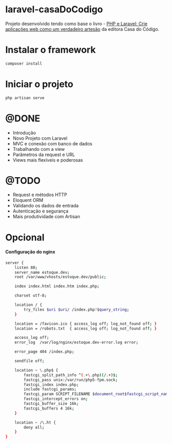 # laravel-casaDoCodigo
Projeto desenvolvido tendo como base o livro - [PHP e Laravel: Crie aplicações web como um verdadeiro artesão](www.casadocodigo.com.br/products/livro-laravel-php) da editora Casa do Código.
# Instalar o framework
```sh
composer install
```
# Iniciar o projeto
```sh
php artisan serve
```
# @DONE
* Introdução
* Novo Projeto com Laravel
* MVC e conexão com banco de dados
* Trabalhando com a view
* Parâmetros da request e URL
* Views mais flexíveis e poderosas
# @TODO
* Request e métodos HTTP
* Eloquent ORM
* Validando os dados de entrada
* Autenticação e segurança
* Mais produtividade com Artisan

# Opcional
#### Configuração do nginx
```sh
server {
    listen 80;
    server_name estoque.dev;
    root /var/www/vhosts/estoque.dev/public;

    index index.html index.htm index.php;

    charset utf-8;

    location / {
        try_files $uri $uri/ /index.php?$query_string;
    }

    location = /favicon.ico { access_log off; log_not_found off; }
    location = /robots.txt  { access_log off; log_not_found off; }

    access_log off;
    error_log  /var/log/nginx/estoque.dev-error.log error;

    error_page 404 /index.php;

    sendfile off;

    location ~ \.php$ {
        fastcgi_split_path_info ^(.+\.php)(/.+)$;
        fastcgi_pass unix:/var/run/php5-fpm.sock;
        fastcgi_index index.php;
        include fastcgi_params;
        fastcgi_param SCRIPT_FILENAME $document_root$fastcgi_script_name;
        fastcgi_intercept_errors on;
        fastcgi_buffer_size 16k;
        fastcgi_buffers 4 16k;
    }

    location ~ /\.ht {
        deny all;
    }
}
```